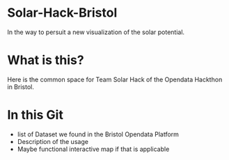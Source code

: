 # Solar-Hack-Bristol
In the way to persuit a new visualization of the solar potential.

# What is this?
Here is the common space for Team Solar Hack of the Opendata Hackthon in Bristol.

# In this Git
* list of Dataset we found in the Bristol Opendata Platform
* Description of the usage
* Maybe functional interactive map if that is applicable
